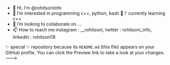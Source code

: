 - 👋 Hi, I’m @rohitsoniinfo
- 👀 I’m interested in programming c++, python, bash
🌱 I’ currently learning c++ 
- 💞️ I’m looking to collaborate on ...
- 📫 How to reach me instagram : __rohitsoni,
                      twitter  : rohitsoni_info,
                      linkedin : rohitsoni18
  
✨ special ✨ repository because its `README.md` (this file) appears on your GitHub profile.
You can click the Preview link to take a look at your changes.
--->
